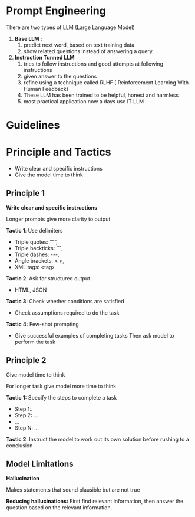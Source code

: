 # Prompt Engineering

There are two types of LLM (Large Language Model)

1. **Base LLM :**
    1. predict next word, based on text training data. 
    2. show related questions instead of answering a query
2. **Instruction Tunned LLM**
    1. tries to follow instructions and good attempts at following instructions
    2. given answer to the questions
    3. refine using a technique called RLHF ( Reinforcement Learning With Human Feedback)
    4. These LLM has been trained to be helpful, honest and harmless
    5. most practical application now a days use IT LLM

# Guidelines

# Principle and Tactics

- Write clear and specific instructions
- Give the model time to think

## Principle 1

**Write clear and specific instructions**

Longer prompts give more clarity to output

**Tactic 1**: Use delimiters

- Triple quotes: “””,
- Triple backticks: ```,
- Triple dashes: ---,
- Angle brackets: < >,
- XML tags: <tag› </tag>

**Tactic 2**: Ask for structured output

- HTML, JSON

**Tactic 3**: Check whether conditions are satisfied

- Check assumptions required to do the task

**Tactic 4:** Few-shot prompting

- Give successful examples of completing tasks
Then ask model to perform the task

## Principle 2

Give model time to think

For longer task give model more time to think

**Tactic 1:** Specify the steps to complete a task

- Step 1:.
- Step 2: ...
- ...
- Step N: ...

**Tactic 2**: Instruct the model to work out its own solution before rushing to a conclusion

## Model Limitations

**Hallucination**

Makes statements that sound plausible but are not true

**Reducing hallucinations:**
First find relevant information, then answer the question based on the relevant information.